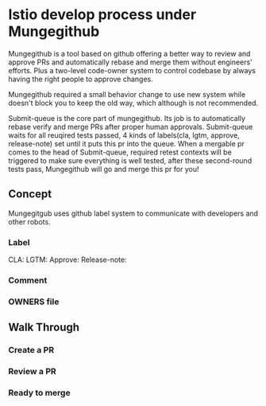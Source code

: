 # Istio develop process under Mungegithub

Mungegithub is a tool based on github offering a better way to review and approve PRs and automatically rebase and merge them without engineers' efforts. Plus a two-level code-owner system to control codebase by always having the right people to approve changes. 

Mungegithub required a small behavior change to use new system while doesn't block you to keep the old way, which although is not recommended.

Submit-queue is the core part of mungegithub. Its job is to automatically rebase verify and merge PRs after proper human approvals.
Submit-queue waits for all reuqired tests passed, 4 kinds of labels(cla, lgtm, approve, release-note) set until it puts this pr into the queue. When a mergable pr comes to the head of Submit-queue, required retest contexts will be triggered to make sure everything is well tested, after these second-round tests pass, Mungegithub will go and merge this pr for you!

## Concept
Mungegitgub uses github label system to communicate with developers and other robots.

### Label
CLA:
LGTM:
Approve:
Release-note:

### Comment


### OWNERS file


## Walk Through
### Create a PR

### Review a PR

### Ready to merge

